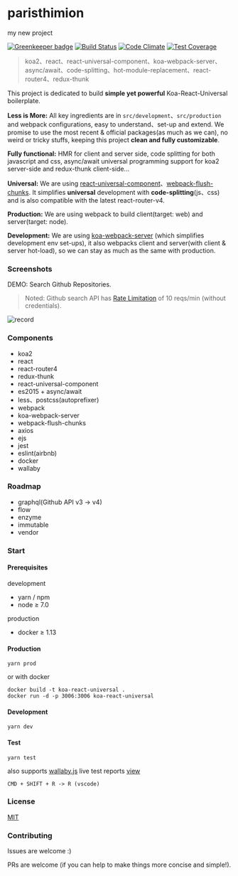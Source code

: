 # paristhimion

my new project

[![Greenkeeper badge](https://badges.greenkeeper.io/kimjuny/koa-react-universal.svg)](https://greenkeeper.io/)
[![Build Status](https://travis-ci.org/kimjuny/koa-react-universal.svg?branch=master)](https://travis-ci.org/kimjuny/koa-react-universal)
[![Code Climate](https://codeclimate.com/github/kimjuny/koa-react-universal/badges/gpa.svg)](https://codeclimate.com/github/kimjuny/koa-react-universal)
[![Test Coverage](https://codeclimate.com/github/kimjuny/koa-react-universal/badges/coverage.svg)](https://codeclimate.com/github/kimjuny/koa-react-universal/coverage)

> koa2、react、react-universal-component、koa-webpack-server、async/await、code-splitting、hot-module-replacement、react-router4、redux-thunk

This project is dedicated to build <b>simple yet powerful</b> Koa-React-Universal boilerplate.

<b>Less is More:</b> All key ingredients are in `src/development`、`src/production` and webpack configurations, easy to understand、set-up and extend. We promise to use the most recent & official packages(as much as we can), no weird or tricky stuffs, keeping this project <b>clean and fully customizable</b>.

<b>Fully functional:</b> HMR for client and server side, code splitting for both javascript and css, async/await universal programming support for koa2 server-side and redux-thunk client-side...

<b>Universal:</b> We are using [react-universal-component](https://github.com/faceyspacey/react-universal-component)、[webpack-flush-chunks](https://github.com/faceyspacey/webpack-flush-chunks). It simplifies <b>universal</b> development with <b>code-splitting</b>(js、css) and is also compatible with the latest react-router-v4.

<b>Production:</b> We are using webpack to build client(target: web) and server(target: node).

<b>Development:</b> We are using [koa-webpack-server](https://github.com/kimjuny/koa-webpack-server) (which simplifies development env set-ups), it also webpacks client and server(with client & server hot-load), so we can stay as much as the same with production.

### Screenshots

DEMO: Search Github Repositories.

> Noted: Github search API has [Rate Limitation](https://developer.github.com/v3/search/#rate-limit) of 10 reqs/min (without credentials).

![record](https://github.com/kimjuny/koa-react-universal/blob/master/docs/record.gif)

### Components

* koa2
* react
* react-router4
* redux-thunk
* react-universal-component
* es2015 + async/await
* less、postcss(autoprefixer)
* webpack
* koa-webpack-server
* webpack-flush-chunks
* axios
* ejs
* jest
* eslint(airbnb)
* docker
* wallaby

### Roadmap

* graphql(Github API v3 -> v4)
* flow
* enzyme
* immutable
* vendor

### Start

#### Prerequisites

development

* yarn / npm
* node ≥ 7.0

production

* docker ≥ 1.13

#### Production

```
yarn prod
```

or with docker

```
docker build -t koa-react-universal .
docker run -d -p 3006:3006 koa-react-universal
```

#### Development

```
yarn dev
```

#### Test

```
yarn test
```

also supports [wallaby.js](https://wallabyjs.com/) live test reports [view](http://wallabyjs.com/app/#/files)

```
CMD + SHIFT + R -> R (vscode)
```

### License

[MIT](https://github.com/kimjuny/koa-react-universal/blob/master/LICENSE)

### Contributing

Issues are welcome :)

PRs are welcome (if you can help to make things more concise and simple!).
